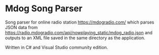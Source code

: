 # Mdog Song Parser
 Song parser for online radio station https://mdogradio.com/ which parses JSON data from https://radio.mdogradio.com/api/nowplaying_static/mdog_radio.json and outputs to an XML file saved in the same directory as the application.

Written in C# and Visual Studio community edition. 